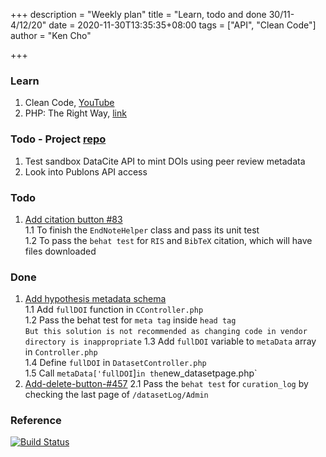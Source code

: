 +++
description = "Weekly plan"
title = "Learn, todo and done 30/11-4/12/20"
date = 2020-11-30T13:35:35+08:00
tags = ["API", "Clean Code"]
author = "Ken Cho"

+++  
### Learn
1. Clean Code, [YouTube](https://www.youtube.com/watch?v=7EmboKQH8lM)  
2. PHP: The Right Way, [link](https://phptherightway.com/)  

### Todo - Project [repo](https://github.com/kencho51/mint_doi)
1. Test sandbox DataCite API to mint DOIs using peer review metadata  
2. Look into Publons API access  

### Todo
1. [Add citation button #83](https://github.com/gigascience/gigadb-website/pull/521)  
    1.1 To finish the `EndNoteHelper` class and pass its unit test  
    1.2 To pass the `behat test` for `RIS` and `BibTeX` citation, which will have files downloaded  

### Done
1. [Add hypothesis metadata schema](https://github.com/gigascience/gigadb-website/pull/516)  
    1.1 Add `fullDOI` function in `CController.php`  
    1.2 Pass the behat test for `meta tag` inside `head tag`  
    `But this solution is not recommended as changing code in vendor directory is inappropriate` 
    1.3 Add `fullDOI` variable to `metaData` array in `Controller.php`  
    1.4 Define `fullDOI` in `DatasetController.php`  
    1.5 Call `metaData['fullDOI`]` in the `new_datasetpage.php`  
2. [Add-delete-button-#457](https://github.com/gigascience/gigadb-website/pull/503) 
    2.1 Pass the `behat test` for `curation_log` by checking the last page of `/datasetLog/Admin`  
    
### Reference


[![Build Status](https://travis-ci.org/kencho51/gigathing.svg?branch=master)](https://travis-ci.org/kencho51/gigathing)


